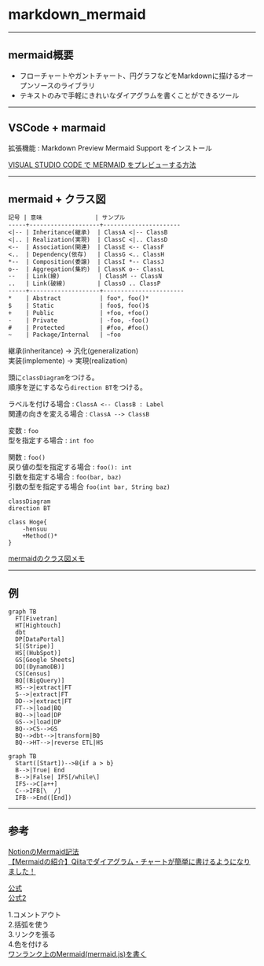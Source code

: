 # markdown_mermaid

---

## mermaid概要

- フローチャートやガントチャート、円グラフなどをMarkdownに描けるオープンソースのライブラリ  
- テキストのみで手軽にきれいなダイアグラムを書くことができるツール  

---

## VSCode + marmaid

拡張機能 : Markdown Preview Mermaid Support をインストール  

[VISUAL STUDIO CODE で MERMAID をプレビューする方法](https://usefuledge.com/vscodemermaidsupport.html)  

---

## mermaid + クラス図

``` txt
記号 | 意味               | サンプル
-----+--------------------+----------------------
<|-- | Inheritance(継承)  | ClassA <|-- ClassB
<|.. | Realization(実現)  | ClassC <|.. ClassD
<--  | Association(関連)  | ClassE <-- ClassF
<..  | Dependency(依存)   | ClassG <.. ClassH
*--  | Composition(委譲)  | ClassI *-- ClassJ
o--  | Aggregation(集約)  | ClassK o-- ClassL
--   | Link(線)           | ClassM -- ClassN
..   | Link(破線)         | ClassO .. ClassP
-----+--------------------+-----------------------
*    | Abstract           | foo*, foo()*
$    | Static             | foo$, foo()$
+    | Public             | +foo, +foo()
-    | Private            | -foo, -foo()
#    | Protected          | #foo, #foo()
~    | Package/Internal   | ~foo
```

継承(inheritance) → 汎化(generalization)  
実装(implemente) → 実現(realization)  

頭に`classDiagram`をつける。  
順序を逆にするなら`direction BT`をつける。  

ラベルを付ける場合 : `ClassA <-- ClassB : Label`  
関連の向きを変える場合 : `ClassA --> ClassB`  

変数 : `foo`  
型を指定する場合 : `int foo`  

関数 : `foo()`  
戻り値の型を指定する場合 : `foo(): int`  
引数を指定する場合 : `foo(bar, baz)`  
引数の型を指定する場合 `foo(int bar, String baz)`  

``` mermaid : 例
classDiagram
direction BT

class Hoge{
    -hensuu
    +Method()*
}
```

[mermaidのクラス図メモ](https://zenn.dev/tak_uchida/articles/da583cf960e854)  

---

## 例

``` mermaid
graph TB
  FT[Fivetran]
  HT[Hightouch]
  dbt
  DP[DataPortal]
  S[(Stripe)]
  HS[(HubSpot)]
  GS[Google Sheets]
  DD[(DynamoDB)]
  CS[Census]
  BQ[(BigQuery)]
  HS-->|extract|FT
  S-->|extract|FT
  DD-->|extract|FT
  FT-->|load|BQ
  BQ-->|load|DP
  GS-->|load|DP
  BQ-->CS-->GS
  BQ-->dbt-->|transform|BQ
  BQ-->HT-->|reverse ETL|HS
```

``` mermaid
graph TB
  Start([Start])-->B{if a > b}
  B-->|True| End
  B-->|False| IFS[/while\]
  IFS-->C[a++]
  C-->IFB[\  /]
  IFB-->End([End])
```

---

## 参考

[NotionのMermaid記法](https://twitter.com/paranishian/status/1559657386125668352)  
[【Mermaidの紹介】Qiitaでダイアグラム・チャートが簡単に書けるようになりました！](https://qiita.com/Qiita/items/c07f3262d8f3b25f06c9)  

[公式](https://mermaid-js.github.io/mermaid/#/)  
[公式2](https://mermaid.js.org/intro/)  

1.コメントアウト  
2.括弧を使う  
3.リンクを張る  
4.色を付ける  
[ワンランク上のMermaid(mermaid.js)を書く](https://qiita.com/pitao/items/a860001bae6256dcef1a)  
